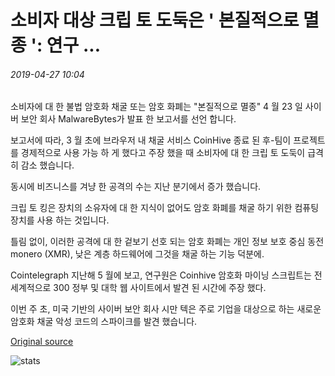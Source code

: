 # 소비자 대상 크립 토 도둑은 ' 본질적으로 멸종 ': 연구 ...

###### 2019-04-27 10:04

소비자에 대 한 불법 암호화 채굴 또는 암호 화폐는 "본질적으로 멸종" 4 월 23 일 사이버 보안 회사 MalwareBytes가 발표 한 보고서를 선언 합니다.

보고서에 따라, 3 월 초에 브라우저 내 채굴 서비스 CoinHive 종료 된 후-팀이 프로젝트를 경제적으로 사용 가능 하 게 했다고 주장 했을 때 소비자에 대 한 크립 토 도둑이 급격히 감소 했습니다.

동시에 비즈니스를 겨냥 한 공격의 수는 지난 분기에서 증가 했습니다.

크립 토 킹은 장치의 소유자에 대 한 지식이 없어도 암호 화폐를 채굴 하기 위한 컴퓨팅 장치를 사용 하는 것입니다.

틀림 없이, 이러한 공격에 대 한 겉보기 선호 되는 암호 화폐는 개인 정보 보호 중심 동전 monero (XMR), 낮은 계층 하드웨어에 그것을 채굴 하는 기능 덕분에.

Cointelegraph 지난해 5 월에 보고, 연구원은 Coinhive 암호화 마이닝 스크립트는 전 세계적으로 300 정부 및 대학 웹 사이트에서 발견 된 시간에 주장 했다.

이번 주 초, 미국 기반의 사이버 보안 회사 시만 텍은 주로 기업을 대상으로 하는 새로운 암호화 채굴 악성 코드의 스파이크를 발견 했습니다.

[Original source](https://cointelegraph.com/news/consumer-targeted-cryptojacking-is-essentially-extinct-research)

![stats](https://c.statcounter.com/11760860/0/a89fa40b/1/ "stats")